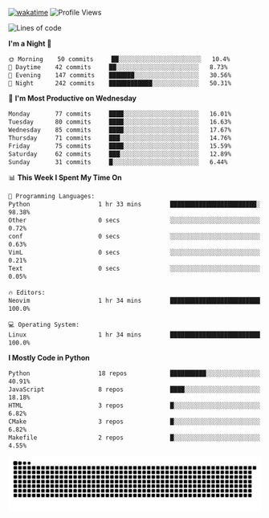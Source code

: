 [![wakatime](https://wakatime.com/badge/user/b920b284-3cde-4cd4-b72e-f7f22d050b16.svg)](https://wakatime.com/@b920b284-3cde-4cd4-b72e-f7f22d050b16)
![Profile Views](http://img.shields.io/badge/Profile%20Views-4586-blue)
<!--START_SECTION:waka-->
![Lines of code](https://img.shields.io/badge/From%20Hello%20World%20I%27ve%20Written--288%20Thousand%20lines%20of%20code-blue)

**I'm a Night 🦉** 

```text
🌞 Morning    50 commits     ██░░░░░░░░░░░░░░░░░░░░░░░   10.4% 
🌆 Daytime    42 commits     ██░░░░░░░░░░░░░░░░░░░░░░░   8.73% 
🌃 Evening    147 commits    ███████░░░░░░░░░░░░░░░░░░   30.56% 
🌙 Night      242 commits    ████████████░░░░░░░░░░░░░   50.31%

```
📅 **I'm Most Productive on Wednesday** 

```text
Monday       77 commits     ████░░░░░░░░░░░░░░░░░░░░░   16.01% 
Tuesday      80 commits     ████░░░░░░░░░░░░░░░░░░░░░   16.63% 
Wednesday    85 commits     ████░░░░░░░░░░░░░░░░░░░░░   17.67% 
Thursday     71 commits     ███░░░░░░░░░░░░░░░░░░░░░░   14.76% 
Friday       75 commits     ████░░░░░░░░░░░░░░░░░░░░░   15.59% 
Saturday     62 commits     ███░░░░░░░░░░░░░░░░░░░░░░   12.89% 
Sunday       31 commits     █░░░░░░░░░░░░░░░░░░░░░░░░   6.44%

```


📊 **This Week I Spent My Time On** 

```text
💬 Programming Languages: 
Python                   1 hr 33 mins        ████████████████████████░   98.38% 
Other                    0 secs              ░░░░░░░░░░░░░░░░░░░░░░░░░   0.72% 
conf                     0 secs              ░░░░░░░░░░░░░░░░░░░░░░░░░   0.63% 
VimL                     0 secs              ░░░░░░░░░░░░░░░░░░░░░░░░░   0.21% 
Text                     0 secs              ░░░░░░░░░░░░░░░░░░░░░░░░░   0.05%

🔥 Editors: 
Neovim                   1 hr 34 mins        █████████████████████████   100.0%

💻 Operating System: 
Linux                    1 hr 34 mins        █████████████████████████   100.0%

```

**I Mostly Code in Python** 

```text
Python                   18 repos            ██████████░░░░░░░░░░░░░░░   40.91% 
JavaScript               8 repos             ████░░░░░░░░░░░░░░░░░░░░░   18.18% 
HTML                     3 repos             █░░░░░░░░░░░░░░░░░░░░░░░░   6.82% 
CMake                    3 repos             █░░░░░░░░░░░░░░░░░░░░░░░░   6.82% 
Makefile                 2 repos             █░░░░░░░░░░░░░░░░░░░░░░░░   4.55%

```



<!--END_SECTION:waka-->
![Snake animation](https://raw.githubusercontent.com/timmypidashev/timmypidashev/main/commits.svg)
